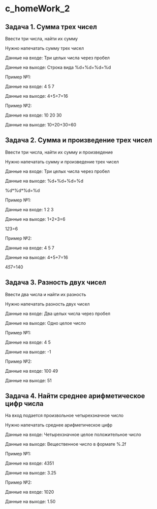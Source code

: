# c_homeWork_2

## Задача 1. Сумма трех чисел
Ввести три числа, найти их сумму

Нужно напечатать сумму трех чисел

Данные на входе: Три целых числа через пробел

Данные на выходе: Строка вида %d+%d+%d=%d

Пример №1:

Данные на входе: 4 5 7

Данные на выходе: 4+5+7=16

Пример №2:

Данные на входе: 10 20 30

Данные на выходе: 10+20+30=60

## Задача 2. Сумма и произведение трех чисел
Ввести три числа, найти их сумму и произведение

Нужно напечатать сумму и произведение трех чисел

Данные на входе: Три целых числа через пробел

Данные на выходе: %d+%d+%d=%d

%d*%d*%d=%d

Пример №1:

Данные на входе: 1 2 3

Данные на выходе: 1+2+3=6

1*2*3=6

Пример №2:

Данные на входе: 4 5 7

Данные на выходе: 4+5+7=16

4*5*7=140

## Задача 3. Разность двух чисел
Ввести два числа и найти их разность

Нужно напечатать разность двух чисел

Данные на входе: Два целых числа через пробел

Данные на выходе: Одно целое число

Пример №1:

Данные на входе: 4 5

Данные на выходе: -1

Пример №2:

Данные на входе: 100 49

Данные на выходе: 51

## Задача 4. Найти среднее арифметическое цифр числа
На вход подается произвольное четырехзначное число

Нужно напечатать среднее арифметическое цифр

Данные на входе: Четырехзначное целое положительное число

Данные на выходе: Вещественное число в формате %.2f

Пример №1:

Данные на входе: 4351

Данные на выходе: 3.25

Пример №2:

Данные на входе: 1020

Данные на выходе: 1.50
